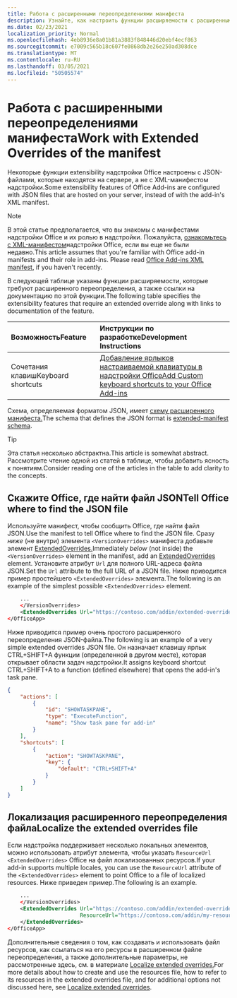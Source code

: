 ```yaml
---
title: Работа с расширенными переопределениями манифеста
description: Узнайте, как настроить функции расширяемости с расширенными переопределениями манифеста.
ms.date: 02/23/2021
localization_priority: Normal
ms.openlocfilehash: 4eb8936e8a01b81a3883f848446d20ebf4ecf863
ms.sourcegitcommit: e7009c565b18c607fe0868db2e26e250ad308dce
ms.translationtype: MT
ms.contentlocale: ru-RU
ms.lasthandoff: 03/05/2021
ms.locfileid: "50505574"
---
```

# <a name="work-with-extended-overrides-of-the-manifest"></a><span data-ttu-id="2ceeb-103">Работа с расширенными переопределениями манифеста</span><span class="sxs-lookup"><span data-stu-id="2ceeb-103">Work with Extended Overrides of the manifest</span></span>

<span data-ttu-id="2ceeb-104">Некоторые функции extensibility надстройки Office настроены с JSON-файлами, которые находятся на сервере, а не с XML-манифестом надстройки.</span><span class="sxs-lookup"><span data-stu-id="2ceeb-104">Some extensibility features of Office Add-ins are configured with JSON files that are hosted on your server, instead of with the add-in's XML manifest.</span></span>

> [!NOTE]
> <span data-ttu-id="2ceeb-105">В этой статье предполагается, что вы знакомы с манифестами надстройки Office и их ролью в надстройки. Пожалуйста, [ознакомьтесь с XML-манифестом](add-in-manifests.md)надстройки Office, если вы еще не были недавно.</span><span class="sxs-lookup"><span data-stu-id="2ceeb-105">This article assumes that you're familiar with Office add-in manifests and their role in add-ins. Please read [Office Add-ins XML manifest](add-in-manifests.md), if you haven't recently.</span></span>

<span data-ttu-id="2ceeb-106">В следующей таблице указаны функции расширяемости, которые требуют расширенного переопределения, а также ссылки на документацию по этой функции.</span><span class="sxs-lookup"><span data-stu-id="2ceeb-106">The following table specifies the extensibility features that require an extended override along with links to documentation of the feature.</span></span>

| <span data-ttu-id="2ceeb-107">Возможность</span><span class="sxs-lookup"><span data-stu-id="2ceeb-107">Feature</span></span> | <span data-ttu-id="2ceeb-108">Инструкции по разработке</span><span class="sxs-lookup"><span data-stu-id="2ceeb-108">Development Instructions</span></span> |
| :----- | :----- |
| <span data-ttu-id="2ceeb-109">Сочетания клавиш</span><span class="sxs-lookup"><span data-stu-id="2ceeb-109">Keyboard shortcuts</span></span> | [<span data-ttu-id="2ceeb-110">Добавление ярлыков настраиваемой клавиатуры в надстройки Office</span><span class="sxs-lookup"><span data-stu-id="2ceeb-110">Add Custom keyboard shortcuts to your Office Add-ins</span></span>](../design/keyboard-shortcuts.md) |

<span data-ttu-id="2ceeb-111">Схема, определяемая форматом JSON, имеет [схему расширенного манифеста.](https://developer.microsoft.com/json-schemas/office-js/extended-manifest.schema.json)</span><span class="sxs-lookup"><span data-stu-id="2ceeb-111">The schema that defines the JSON format is [extended-manifest schema](https://developer.microsoft.com/json-schemas/office-js/extended-manifest.schema.json).</span></span>

> [!TIP]
> <span data-ttu-id="2ceeb-112">Эта статья несколько абстрактна.</span><span class="sxs-lookup"><span data-stu-id="2ceeb-112">This article is somewhat abstract.</span></span> <span data-ttu-id="2ceeb-113">Рассмотрите чтение одной из статей в таблице, чтобы добавить ясность к понятиям.</span><span class="sxs-lookup"><span data-stu-id="2ceeb-113">Consider reading one of the articles in the table to add clarity to the concepts.</span></span>

## <a name="tell-office-where-to-find-the-json-file"></a><span data-ttu-id="2ceeb-114">Скажите Office, где найти файл JSON</span><span class="sxs-lookup"><span data-stu-id="2ceeb-114">Tell Office where to find the JSON file</span></span>

<span data-ttu-id="2ceeb-115">Используйте манифест, чтобы сообщить Office, где найти файл JSON.</span><span class="sxs-lookup"><span data-stu-id="2ceeb-115">Use the manifest to tell Office where to find the JSON file.</span></span> <span data-ttu-id="2ceeb-116">Сразу *ниже* (не внутри) элемента `<VersionOverrides>` манифеста добавьте элемент [ExtendedOverrides.](../reference/manifest/extendedoverrides.md)</span><span class="sxs-lookup"><span data-stu-id="2ceeb-116">Immediately *below* (not inside) the `<VersionOverrides>` element in the manifest, add an [ExtendedOverrides](../reference/manifest/extendedoverrides.md) element.</span></span> <span data-ttu-id="2ceeb-117">Установите атрибут `Url` для полного URL-адреса файла JSON.</span><span class="sxs-lookup"><span data-stu-id="2ceeb-117">Set the `Url` attribute to the full URL of a JSON file.</span></span> <span data-ttu-id="2ceeb-118">Ниже приводится пример простейшего `<ExtendedOverrides>` элемента.</span><span class="sxs-lookup"><span data-stu-id="2ceeb-118">The following is an example of the simplest possible `<ExtendedOverrides>` element.</span></span>

```xml
    ...
    </VersionOverrides>  
    <ExtendedOverrides Url="https://contoso.com/addin/extended-overrides.json"></ExtendedOverrides>
</OfficeApp>
```

<span data-ttu-id="2ceeb-119">Ниже приводится пример очень простого расширенного переопределения JSON-файла.</span><span class="sxs-lookup"><span data-stu-id="2ceeb-119">The following is an example of a very simple extended overrides JSON file.</span></span> <span data-ttu-id="2ceeb-120">Он назначает клавишу ярлык CTRL+SHIFT+A функции (определенной в другом месте), которая открывает области задач надстройки.</span><span class="sxs-lookup"><span data-stu-id="2ceeb-120">It assigns keyboard shortcut CTRL+SHIFT+A to a function (defined elsewhere) that opens the add-in's task pane.</span></span>

```json
{
    "actions": [
        {
            "id": "SHOWTASKPANE",
            "type": "ExecuteFunction",
            "name": "Show task pane for add-in"
        }
    ],
    "shortcuts": [
        {
            "action": "SHOWTASKPANE",
            "key": {
                "default": "CTRL+SHIFT+A"
            }
        }
    ]
}
```

## <a name="localize-the-extended-overrides-file"></a><span data-ttu-id="2ceeb-121">Локализация расширенного переопределения файла</span><span class="sxs-lookup"><span data-stu-id="2ceeb-121">Localize the extended overrides file</span></span>

<span data-ttu-id="2ceeb-122">Если надстройка поддерживает несколько локальных элементов, можно использовать атрибут элемента, чтобы указать `ResourceUrl` `<ExtendedOverrides>` Office на файл локализованных ресурсов.</span><span class="sxs-lookup"><span data-stu-id="2ceeb-122">If your add-in supports multiple locales, you can use the `ResourceUrl` attribute of the `<ExtendedOverrides>` element to point Office to a file of localized resources.</span></span> <span data-ttu-id="2ceeb-123">Ниже приведен пример.</span><span class="sxs-lookup"><span data-stu-id="2ceeb-123">The following is an example.</span></span>

```xml
    ...
    </VersionOverrides>  
    <ExtendedOverrides Url="https://contoso.com/addin/extended-overrides.json" 
                       ResourceUrl="https://contoso.com/addin/my-resources.json">
    </ExtendedOverrides>
</OfficeApp>
```

<span data-ttu-id="2ceeb-124">Дополнительные сведения о том, как создавать и использовать файл ресурсов, как ссылаться на его ресурсы в расширенном файле переопределения, а также дополнительные параметры, не рассмотренные здесь, см. в материале [Localize extended overrides.](localization.md#localize-extended-overrides)</span><span class="sxs-lookup"><span data-stu-id="2ceeb-124">For more details about how to create and use the resources file, how to refer to its resources in the extended overrides file, and for additional options not discussed here, see [Localize extended overrides](localization.md#localize-extended-overrides).</span></span>
